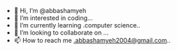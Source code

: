- 👋 Hi, I’m @abbashamyeh
- 👀 I’m interested in coding...
- 🌱 I’m currently learning .computer science..
- 💞️ I’m looking to collaborate on ...
- 📫 How to reach me .abbashamyeh2004@gmail.com..

<!---
abbashamyeh/abbashamyeh is a ✨ special ✨ repository because its `README.md` (this file) appears on your GitHub profile.
You can click the Preview link to take a look at your changes.
--->
